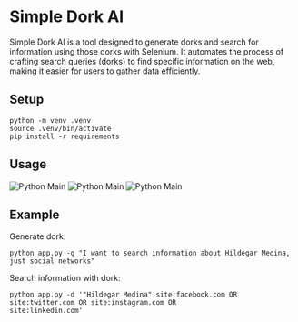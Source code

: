 # Simple Dork AI

Simple Dork AI
 is a tool designed to generate dorks and search for information using those dorks with Selenium. It automates the process of crafting search queries (dorks) to find specific information on the web, making it easier for users to gather data efficiently.

## Setup
```
python -m venv .venv
source .venv/bin/activate
pip install -r requirements
```

## Usage

![Python Main](https://i.postimg.cc/zB352GWx/Screenshot-from-2024-11-07-14-51-07.png)
![Python Main](https://i.postimg.cc/nL3p1Dss/Screenshot-from-2024-11-07-14-53-40.png)
![Python Main](https://i.postimg.cc/xdf9HRdD/Screenshot-from-2024-11-07-14-54-10.png)

## Example

Generate dork:
```
python app.py -g "I want to search information about Hildegar Medina, just social networks"
```

Search information with dork:
```
python app.py -d '"Hildegar Medina" site:facebook.com OR site:twitter.com OR site:instagram.com OR 
site:linkedin.com'
```

